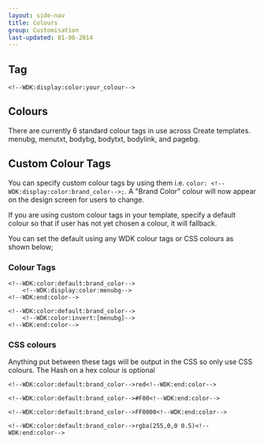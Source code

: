 ```yaml
---
layout: side-nav
title: Colours
group: Customisation
last-updated: 01-08-2014
---
```


## Tag
`<!--WDK:display:color:your_colour-->`

## Colours
There are currently 6 standard colour tags in use across Create templates. menubg, menutxt, bodybg, bodytxt, bodylink, and pagebg.


## Custom Colour Tags
You can specify custom colour tags by using them i.e. `color: <!--WDK:display:color:brand_color-->;`. A "Brand Color" colour will now appear on the design screen for users to change.

If you are using custom colour tags in your template, specify a default colour so that if user has not yet chosen a colour, it will fallback.

You can set the default using any WDK colour tags or CSS colours as shown below;


### Colour Tags
~~~ 
<!--WDK:color:default:brand_color-->
    <!--WDK:display:color:menubg-->
<!--WDK:end:color-->
~~~

~~~ 
<!--WDK:color:default:brand_color-->
    <!--WDK:color:invert:[menubg]-->
<!--WDK:end:color-->
~~~

### CSS colours
Anything put between these tags will be output in the CSS so only use CSS colours. The Hash on a hex colour is optional

~~~ 
<!--WDK:color:default:brand_color-->red<!--WDK:end:color-->
~~~

~~~ 
<!--WDK:color:default:brand_color-->#F00<!--WDK:end:color-->
~~~

~~~ 
<!--WDK:color:default:brand_color-->FF0000<!--WDK:end:color-->
~~~

~~~
<!--WDK:color:default:brand_color-->rgba(255,0,0 0.5)<!--WDK:end:color-->
~~~